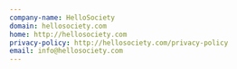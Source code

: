 ```yaml
---
company-name: HelloSociety
domain: hellosociety.com
home: http://hellosociety.com
privacy-policy: http://hellosociety.com/privacy-policy
email: info@hellosociety.com
---
```




